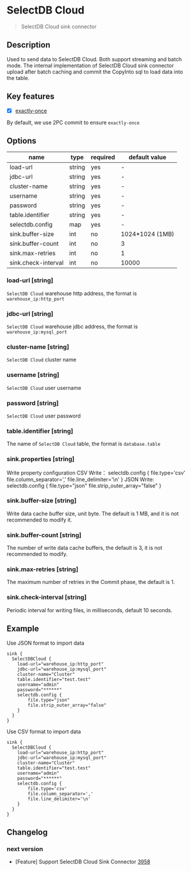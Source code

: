 # SelectDB Cloud

> SelectDB Cloud sink connector

## Description

Used to send data to SelectDB Cloud. Both support streaming and batch mode.
The internal implementation of SelectDB Cloud sink connector upload after batch caching and commit the CopyInto sql to load data into the table.

## Key features

- [x] [exactly-once](../../concept/connector-v2-features.md)

By default, we use 2PC commit to ensure `exactly-once`

## Options

|        name         |  type  | required |  default value  |
|---------------------|--------|----------|-----------------|
| load-url            | string | yes      | -               |
| jdbc-url            | string | yes      | -               |
| cluster-name        | string | yes      | -               |
| username            | string | yes      | -               |
| password            | string | yes      | -               |
| table.identifier    | string | yes      | -               |
| selectdb.config     | map    | yes      | -               |
| sink.buffer-size    | int    | no       | 1024*1024 (1MB) |
| sink.buffer-count   | int    | no       | 3               |
| sink.max-retries    | int    | no       | 1               |
| sink.check-interval | int    | no       | 10000           |

### load-url [string]

`SelectDB Cloud` warehouse http address, the format is `warehouse_ip:http_port`

### jdbc-url [string]

`SelectDB Cloud` warehouse jdbc address, the format is `warehouse_ip:mysql_port`

### cluster-name [string]

`SelectDB Cloud` cluster name

### username [string]

`SelectDB Cloud` user username

### password [string]

`SelectDB Cloud` user password

### table.identifier [string]

The name of `SelectDB Cloud` table, the format is `database.table`

### sink.properties [string]

Write property configuration
CSV Write：
selectdb.config {
file.type='csv'
file.column_separator=','
file.line_delimiter='\n'
}
JSON Write:
selectdb.config {
file.type="json"
file.strip_outer_array="false"
}

### sink.buffer-size [string]

Write data cache buffer size, unit byte. The default is 1 MB, and it is not recommended to modify it.

### sink.buffer-count [string]

The number of write data cache buffers, the default is 3, it is not recommended to modify.

### sink.max-retries [string]

The maximum number of retries in the Commit phase, the default is 1.

### sink.check-interval [string]

Periodic interval for writing files, in milliseconds, default 10 seconds.

## Example

Use JSON format to import data

```
sink {
  SelectDBCloud {
    load-url="warehouse_ip:http_port"
    jdbc-url="warehouse_ip:mysql_port"
    cluster-name="Cluster"
    table.identifier="test.test"
    username="admin"
    password="******"
    selectdb.config {
        file.type="json"
        file.strip_outer_array="false"
    }
  }
}
```

Use CSV format to import data

```
sink {
  SelectDBCloud {
    load-url="warehouse_ip:http_port"
    jdbc-url="warehouse_ip:mysql_port"
    cluster-name="Cluster"
    table.identifier="test.test"
    username="admin"
    password="******"
    selectdb.config {
        file.type='csv' 
        file.column_separator=',' 
        file.line_delimiter='\n' 
    }
  }
}
```

## Changelog

### next version

- [Feature] Support SelectDB Cloud Sink Connector [3958](https://github.com/apache/incubator-seatunnel/pull/3958)

